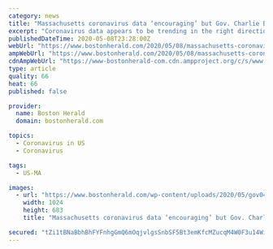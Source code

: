 ```yaml
---
category: news
title: "Massachusetts coronavirus data ‘encouraging’ but Gov. Charlie Baker in no rush to reopen"
excerpt: "Coronavirus data appears to be trending in the right direction ... “The fact that we’re not all on exactly the same time frame, a lot of that just has to do with the so-called facts on the ground. The numbers in Massachusetts look a lot different than they do in some of our surrounding states.” As conversations continue about when ..."
publishedDateTime: 2020-05-08T23:28:00Z
webUrl: "https://www.bostonherald.com/2020/05/08/massachusetts-coronavirus-data-encouraging-but-gov-charlie-baker-in-no-rush-to-reopen/"
ampWebUrl: "https://www.bostonherald.com/2020/05/08/massachusetts-coronavirus-data-encouraging-but-gov-charlie-baker-in-no-rush-to-reopen/amp/"
cdnAmpWebUrl: "https://www-bostonherald-com.cdn.ampproject.org/c/s/www.bostonherald.com/2020/05/08/massachusetts-coronavirus-data-encouraging-but-gov-charlie-baker-in-no-rush-to-reopen/amp/"
type: article
quality: 66
heat: 66
published: false

provider:
  name: Boston Herald
  domain: bostonherald.com

topics:
  - Coronavirus in US
  - Coronavirus

tags:
  - US-MA

images:
  - url: "https://www.bostonherald.com/wp-content/uploads/2020/05/gov048.jpg?w=1024&h=683"
    width: 1024
    height: 683
    title: "Massachusetts coronavirus data ‘encouraging’ but Gov. Charlie Baker in no rush to reopen"

secured: "tZi1tBNaBbhBhFYFnhgGmQ6mOqjvlgsSnbSF5Bt3emKfcMZucqM4W0F3u14WiepjckdsDDKUKeMt8PIpPs/y2qsLNC7BM+7fHTXVqOmWOZCLMXcKwuJbQ69rqe205v/I+8JfTQSvoJ+epPtFa8Yq3mzGlgkSY/hyjn5ybS96NFGZ3uc6ur137uPdKZr9lltuvA0Ye56okeqTNtv7nEFL56W4EAM7/cZq/ChtGj3d3H2PLrEMEGU89iCDDh2adkab5OgAMD8Oia4eKnPO0nq8VWaNeftQH8Jb1YKzSGBkqrk5c+RTPpp7k3LCnRus6t4E;ErKzmXpTHFaH/NpYl9KR9w=="
---
```


